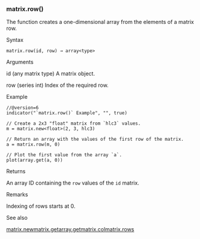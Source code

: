 ### matrix.row()

The function creates a one-dimensional array from the elements of a matrix row.

Syntax

```
matrix.row(id, row) → array<type>
```

Arguments

id (any matrix type) A matrix object.

row (series int) Index of the required row.

Example

```
//@version=6  
indicator("`matrix.row()` Example", "", true)  
  
// Create a 2x3 "float" matrix from `hlc3` values.  
m = matrix.new<float>(2, 3, hlc3)  
  
// Return an array with the values of the first row of the matrix.  
a = matrix.row(m, 0)  
  
// Plot the first value from the array `a`.  
plot(array.get(a, 0))
```

Returns

An array ID containing the `row` values of the `id` matrix.

Remarks

Indexing of rows starts at 0.

See also

[matrix.new<type>](#fun_matrix.new<type>)[matrix.get](#fun_matrix.get)[array.get](#fun_array.get)[matrix.col](#fun_matrix.col)[matrix.rows](#fun_matrix.rows)
